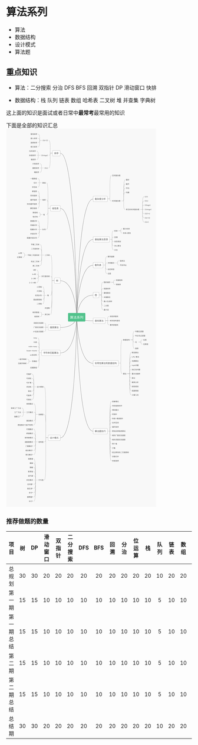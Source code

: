 # 算法系列
- 算法
- 数据结构
- 设计模式
- 算法题
## 重点知识

- 算法：二分搜索 分治 DFS BFS 回溯 双指针 DP 滑动窗口 快排

- 数据结构：栈 队列 链表 数组 哈希表 二叉树 堆 并查集 字典树

这上面的知识是面试或者日常中**最常考**最常用的知识

下面是全部的知识汇总
![p](./算法系列.png)

### 推荐做题的数量
|**项目**|树|DP|滑动窗口|双指针|二分搜索|DFS|BFS|回溯|分治|位运算|栈|队列|链表|数组|哈希表|堆|并查集|字典树|排序|数学|图|其它|
|:---:|:---:|:---:|:---:|:---:|:---:|:---:|:---:|:---:|:---:|:---:|:---:|:---:|:---:|:---:|:---:|:---:|:---:|:---:|:---:|:---:|:---:|:---:|
|总规划|30|30|20|20|20|20|20|20|20|20|20|10|20|20|20|20|20|10|10|20|10|20|
|第一期|15|15|10|10|10|10|10|10|10|10|10|5|10| 10|10|10|10|5|5 |10 |10|5|10 |
|第一期总结|15|15|10|10|10|10|10|10|10|10|10|5|10| 10|10|10|10|5|5 |10 |10|5|10 |
|第二期|15|15|10|10|10|10|10|10|10|10|10|5|10| 10|10|10|10|5|5 |10 |10|5|10 |
|第二期总结|15|15|10|10|10|10|10|10|10|10|10|5|10| 10|10|10|10|5|5 |10 |10|5|10 |
|总结期|30|30|20|20|20|20|20|20|20|20|20|10|20|20|20|20|20|10|10|20|10|20|
